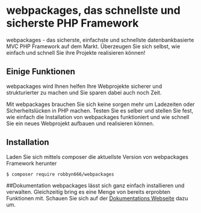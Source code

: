 webpackages, das schnellste und sicherste PHP Framework
=======================================================
webpackages - das sicherste, einfachste und schnellste datenbankbasierte MVC PHP Framework auf dem Markt. Überzeugen Sie sich selbst, wie einfach und schnell Sie ihre Projekte realisieren können!

## Einige Funktionen
webpackages wird Ihnen helfen Ihre Webprojekte sicherer und strukturierter zu machen und Sie sparen dabei auch noch Zeit.

Mit webpackages brauchen Sie sich keine sorgen mehr um Ladezeiten oder Sicherheitslücken in PHP machen. Testen Sie es selber und stellen Sie fest, wie einfach die Installation von webpackages funktioniert und wie schnell Sie ein neues Webprojekt aufbauen und realisieren können.

## Installation
Laden Sie sich mittels composer die aktuellste Version von webpackages Framework herunter

``` bash
$ composer require robbyn666/webpackages
```

##Dokumentation
webpackages lässt sich ganz einfach installieren und verwalten. Gleichzeitig bring es eine Menge von bereits erprobten Funktionen mit. Schauen Sie sich auf der [Dokumentations Webseite][1] dazu um. 

[1]: https://www.webpackages.de/documentation.html#sec-intro
